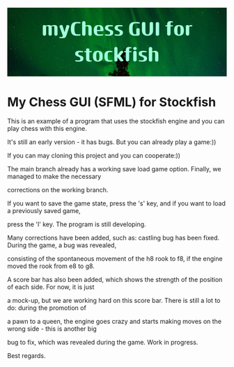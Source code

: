 ![alt text](image.png)
# My Chess GUI (SFML) for Stockfish
This is an example of a program that uses the stockfish engine and you can play chess with this engine.

It's still an early version - it has bugs. But you can already play a game:))

If you can may cloning this project and you can cooperate:))

The main branch already has a working save load game option. Finally, we managed to make the necessary 

corrections on the working branch.

If you want to save the game state, press the 's' key, and if you want to load a previously saved game,

press the 'l' key. The program is still developing.</t>


Many corrections have been added, such as: castling bug has been fixed. During the game, a bug was revealed,

consisting of the spontaneous movement of the h8 rook to f8, if the engine moved the rook from e8 to g8.

A score bar has also been added, which shows the strength of the position of each side. For now, it is just

a mock-up, but we are working hard on this score bar. There is still a lot to do: during the promotion of 

a pawn to a queen, the engine goes crazy and starts making moves on the wrong side - this is another big 

bug to fix, which was revealed during the game. Work in progress. 

Best regards.
